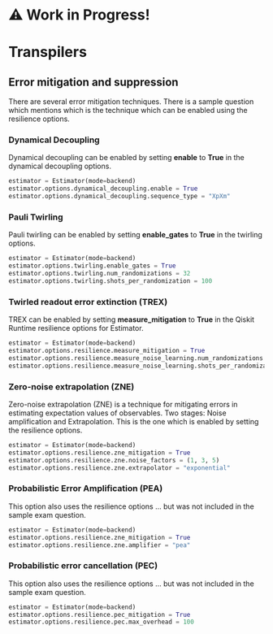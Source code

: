 # ⚠️ Work in Progress!

# Transpilers

## Error mitigation and suppression
There are several error mitigation techniques. There is a sample question which mentions which is the technique which can be enabled using the resilience options.

### Dynamical Decoupling
Dynamical decoupling can be enabled by setting **enable** to **True** in the dynamical decoupling options.
```python
estimator = Estimator(mode=backend)
estimator.options.dynamical_decoupling.enable = True
estimator.options.dynamical_decoupling.sequence_type = "XpXm"
```

### Pauli Twirling
Pauli twirling can be enabled by setting **enable_gates** to **True** in the twirling options.
```python
estimator = Estimator(mode=backend)
estimator.options.twirling.enable_gates = True
estimator.options.twirling.num_randomizations = 32
estimator.options.twirling.shots_per_randomization = 100
```

### Twirled readout error extinction (TREX)
TREX can be enabled by setting **measure_mitigation** to **True** in the Qiskit Runtime resilience options for Estimator.
```python
estimator = Estimator(mode=backend)
estimator.options.resilience.measure_mitigation = True
estimator.options.resilience.measure_noise_learning.num_randomizations = 32
estimator.options.resilience.measure_noise_learning.shots_per_randomization = 100
```

### Zero-noise extrapolation (ZNE)
Zero-noise extrapolation (ZNE) is a technique for mitigating errors in estimating expectation values of observables. Two stages: Noise amplification and Extrapolation. 
This is the one which is enabled by setting the resilience options.
```python
estimator = Estimator(mode=backend)
estimator.options.resilience.zne_mitigation = True
estimator.options.resilience.zne.noise_factors = (1, 3, 5)
estimator.options.resilience.zne.extrapolator = "exponential"
```

### Probabilistic Error Amplification (PEA)
This option also uses the resilience options ... but was not included in the sample exam question.
```python
estimator = Estimator(mode=backend)
estimator.options.resilience.zne_mitigation = True
estimator.options.resilience.zne.amplifier = "pea"
```

### Probabilistic error cancellation (PEC)
This option also uses the resilience options ... but was not included in the sample exam question.
```python
estimator = Estimator(mode=backend)
estimator.options.resilience.pec_mitigation = True
estimator.options.resilience.pec.max_overhead = 100
```

